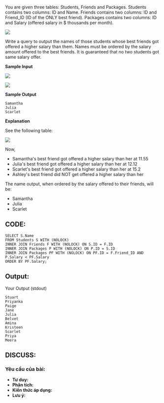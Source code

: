 You are given three tables: Students, Friends and Packages. Students contains two columns: ID and Name. Friends contains two columns: ID and Friend_ID (ID of the ONLY best friend). Packages contains two columns: ID and Salary (offered salary in $ thousands per month).

![](https://s3.amazonaws.com/hr-challenge-images/12895/1443820186-2a9b4939a8-1.png)

Write a query to output the names of those students whose best friends got offered a higher salary than them. Names must be ordered by the salary amount offered to the best friends. It is guaranteed that no two students got same salary offer.

**Sample Input**
 
 ![](https://s3.amazonaws.com/hr-challenge-images/12895/1443820079-9bd1e231b1-2_1.png)
 
 ![](https://s3.amazonaws.com/hr-challenge-images/12895/1443820100-adb691b2f5-2_2.png)
 
**Sample Output**

    Samantha
    Julia
    Scarlet

**Explanation**

See the following table:

![](https://s3.amazonaws.com/hr-challenge-images/12895/1443819966-c37c146d27-3.png)

Now,

* Samantha's best friend got offered a higher salary than her at 11.55
* Julia's best friend got offered a higher salary than her at 12.12
* Scarlet's best friend got offered a higher salary than her at 15.2
* Ashley's best friend did NOT get offered a higher salary than her

The name output, when ordered by the salary offered to their friends, will be:

* Samantha
* Julia
* Scarlet

## CODE:

    SELECT S.Name
    FROM Students S WITH (NOLOCK)
    INNER JOIN Friends F WITH (NOLOCK) ON S.ID = F.ID
    INNER JOIN Packages P WITH (NOLOCK) ON P.ID = S.ID
    INNER JOIN Packages PF WITH (NOLOCK) ON PF.ID = F.Friend_ID AND P.Salary < PF.Salary
    ORDER BY PF.Salary;
    
## Output:
Your Output (stdout)

    Stuart 
    Priyanka 
    Paige 
    Jane 
    Julia 
    Belvet 
    Amina 
    Kristeen 
    Scarlet 
    Priya 
    Meera   

## DISCUSS:
### Yêu cầu của bài: 
- **Tư duy:** 
- **Phân tích:**
- **Kiến thức áp dụng:**
- **Lưu ý:**
